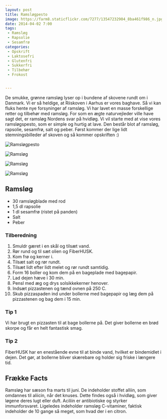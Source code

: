 ```yaml
---
layout: post
title: Ramsløgpesto
image: https://farm8.staticflickr.com/7277/13547232904_8ba461f986_n.jpg
date: 2014-04-02 7:00
tags:
 - Ramsløg
 - Rapsolie
 - Sesamfrø
categories:
 - Opskrift
 - Laktosefri
 - Glutenfri
 - Sukkerfri
 - Tilbehør
 - Frokost


---
```



De smukke, grønne ramsløg lyser op i bundene af skovene rundt om i Danmark. Vi er så heldige, at Riiskoven i Aarhus er vores baghave. Så vi kan fluks hente nye forsyninger af ramsløg. Vi har lavet en masse forskellige retter og tilbehør med ramsløg. For som en ægte naturvejleder ville have sagt det, er ramsløg Nordens svar på hvidløg. Vi vil starte med at vise vores ramsløgspesto, som er simple og hurtig at lave. Den består blot af ramsløg, rapsolie, sesamfrø, salt og peber. Først kommer der lige lidt stemningsbilleder af skoven og så kommer opskriften :)


![Ramsløgpesto](https://farm8.staticflickr.com/7277/13547232904_8ba461f986_z.jpg)

![Ramsløg](https://farm8.staticflickr.com/7120/13547012103_557306a2b5_z.jpg)

![Ramsløg](https://farm8.staticflickr.com/7120/13547012103_557306a2b5_z.jpg)

![Ramsløg](https://farm4.staticflickr.com/3716/13547012463_60b9f3bd44_z.jpg)

## Ramsløg

- 30 ramsløgblade med rod
- 1,5 dl rapsolie
- 1 dl sesamfrø (ristet på panden)
- Salt
- Peber


### Tilberedning

1. Smuldr gæret i en skål og tilsæt vand.
2. Rør rund og til sæt olien og FiberHUSK.
3. Kom frø og kerner i.
4. Tilsæt salt og rør rundt.
5. Tilsæt lidt efter lidt melet og rør rundt samtidig.
6. Form 16 boller og kom dem på en bageplade med bagepapir.
6. Lad dejen hæve i 30 min.
7. Pensl med æg og drys solsikkekerner henover.
7. Indsæt pizzastenen og tænd ovnen på 250 C.
8. Skub pizzaspaden ind under bollerne med bagepapir og læg dem på pizzastenen og bag dem i 15 min.

### Tip 1

Vi har brugt en pizzasten til at bage bollerne på. Det giver bollerne en brød skorpe og får en helt fantastisk smag.

### Tip 2
FiberHUSK har en enestående evne til at binde vand, hvilket er bindemidlet i dejen. Det gør, at bollerne bliver skærebare og holder sig friske i længere tid.


## Frække Facts

Ramsløg har sæson fra marts til juni. De indeholder stoffet alliin, som omdannes til aliicin, når det knuses. Dette findes også i hvidløg, som giver løgene deres lugt eller duft. Aciliin er antibiotiske og styrker immunforsvaret. Ligeledes indeholder ramsløg C-vitaminer, faktisk indeholder de 10 gange så meget, som hvad der i en citron. 
